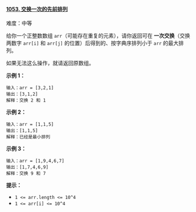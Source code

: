 ﻿#### [1053\. 交换一次的先前排列](https://leetcode.cn/problems/previous-permutation-with-one-swap/)

难度：中等

给你一个正整数数组 `arr`（可能存在重复的元素），请你返回可在 **一次交换**（交换两数字 `arr[i]` 和 `arr[j]` 的位置）后得到的、按字典序排列小于 `arr` 的最大排列。

如果无法这么操作，就请返回原数组。

**示例 1：**

```
输入：arr = [3,2,1]
输出：[3,1,2]
解释：交换 2 和 1
```

**示例 2：**

```
输入：arr = [1,1,5]
输出：[1,1,5]
解释：已经是最小排列
```

**示例 3：**

```
输入：arr = [1,9,4,6,7]
输出：[1,7,4,6,9]
解释：交换 9 和 7
```

**提示：**

-   `1 <= arr.length <= 10^4`
-   `1 <= arr[i] <= 10^4`
